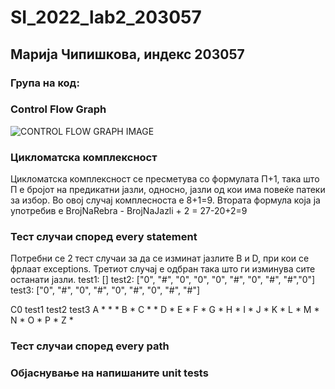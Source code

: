 # SI_2022_lab2_203057
## Марија Чипишкова, индекс 203057

### Група на код:

### Control Flow Graph
![CONTROL FLOW GRAPH IMAGE](https://user-images.githubusercontent.com/100198968/171702716-8d00f18d-bd01-4f2c-ba78-978f7df62cac.png)

### Цикломатска комплексност
Цикломатска комплексност се пресметува со формулата П+1, така што П е бројот на предикатни јазли, односно, јазли од кои има повеќе патеки за избор. Во овој случај комплесноста е 8+1=9.
Втората формула која ја употребив е BrojNaRebra - BrojNaJazli + 2 = 27-20+2=9

### Тест случаи според every statement
Потребни се 2 тест случаи за да се изминат јазлите B и D, при кои се фрлаат exceptions. Третиот случај е одбран така што ги изминува сите останати јазли. 
test1: []
test2: ["0", "#", "0", "0", "0", "#", "0", "#", "#","0"]
test3: ["0", "#", "0", "#", "0", "#", "0", "#", "#"]

C0  test1  test2  test3
A     *      *      *
B     *
C            *      *
D            *
E                   *
F                   *
G                   *
H                   *
I                   *
J                   *
K                   *
L                   *
M                   *
N                   *
O                   *
P                   *
Z                   *


### Тест случаи според every path


### Објаснување на напишаните unit tests
